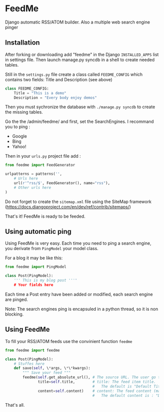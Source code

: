 FeedMe
======

Django automatic RSS/ATOM builder. Also a multiple web search engine pinger


Installation
------------

After forking or downloading add "feedme" in the Django `INSTALLED_APPS` list in settings file. 
Then launch manage.py syncdb in a shell to create needed tables.

Still in the `settings.py` file create a class called `FEEDME_CONFIG` which contains two fields: Title and Description (see above)

```python
class FEEDME_CONFIG:
    Title = "This is a demo"
    Description = "Every body enjoy demos"
```

Then you must sychronize the database with `./manage.py syncdb` to create the missing tables.

Go the the /admin/feedme/ and first, set the SearchEngines. I recommand you to ping :

* Google
* Bing
* Yahoo!

Then in your `urls.py` project file add :

```python
from feedme import FeedGenerator

urlpatterns = patterns('',
    # Urls here
    url(r'^rss/$', FeedGenerator(), name="rss"),
    # Other urls here
)
```

Do not forget to create the `sitemap.xml` file using the SiteMap framework (https://docs.djangoproject.com/en/dev/ref/contrib/sitemaps/)


That's it! FeedMe is ready to be feeded.

Using automatic ping
--------------------

Using FeedMe is very easy. Each time you need to ping a search engine, you derivate from `PingModel` your
model class.

For a blog it may be like this:

```python
from feedme import PingModel

class Post(PingModel):
    ''' This is my blog post ''''
    # Your fields here
```

Each time a Post entry have been added or modified, each search engine are pinged.

Note: The search engines ping is encapsuled in a python thread, so it is non blocking.

Using FeedMe
------------

To fill your RSS/ATOM feeds use the convinient function `feedme`

```python
from feedme import feedme

class Post(PingModel):
    # Stuffes here
    def save(self, \*args, \*\*kwargs):
        """ Save your feed """
        feedme(self.get_absolute_url(), # The source URL. The user go there form its feed reader
               title=self.title,        # title: The feed item title.
                                        #   The default is "Default Title. Please Feed Me!"
               content=self.content)    # content: The feed content (may be in HTML).
                                        #   The default content is : "Default Content. Please Feed Me!"
```

That's all.



